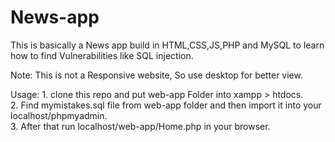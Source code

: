 # News-app
This is basically a News app build in HTML,CSS,JS,PHP and MySQL to learn how to find Vulnerabilities like SQL injection.

Note: This is not a Responsive website, So use desktop for better view.

Usage: 1. clone this repo and put web-app Folder into xampp > htdocs.               
       2. Find mymistakes.sql file from web-app folder and then import it into your localhost/phpmyadmin.                     
       3. After that run localhost/web-app/Home.php in your browser.                       
